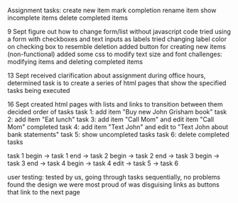 Assignment tasks:
create new item
mark completion
rename item
show incomplete items
delete completed items

9 Sept
figure out how to change form/list without javascript code
tried using a form with checkboxes and text inputs as labels
tried changing label color on checking box to resemble deletion
added button for creating new items (non-functional)
added some css to modify text size and font
challenges: modifying items and deleting completed items

13 Sept
received clarification about assignment during office hours, 
determined task is to create a series of html pages that show
the specified tasks being executed

16 Sept
created html pages with lists and links to transition between them
decided order of tasks
task 1: add item "Buy new John Grisham book"
task 2: add item "Eat lunch"
task 3: add item "Call Mom" and edit item "Call Mom" completed
task 4: add item "Text John" and edit to "Text John about bank statements"
task 5: show uncompleted tasks
task 6: delete completed tasks

task 1 begin -> task 1 end -> task 2 begin -> task 2 end -> task 3 begin ->
task 3 end -> task 4 begin -> task 4 edit -> task 5 -> task 6

user testing: tested by us, going through tasks sequentially, no
problems found
the design we were most proud of was disguising links as buttons that
link to the next page



